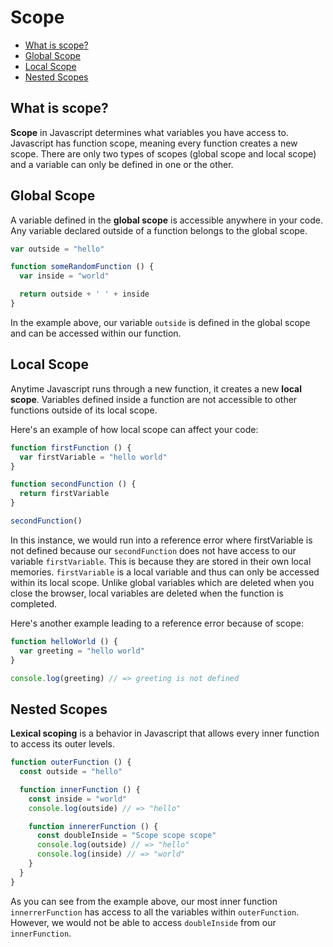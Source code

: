 # Scope

- [What is scope?](#what-is-scope?)
- [Global Scope](#global-scope)
- [Local Scope](#local-scope)
- [Nested Scopes](#nested-scopes)

## What is scope?

**Scope** in Javascript determines what variables you have access to. Javascript
has function scope, meaning every function creates a new scope. There are
only two types of scopes (global scope and local scope) and a variable can only
be defined in one or the other.

## Global Scope

A variable defined in the **global scope** is accessible anywhere in your code. Any variable declared outside of a function belongs to the global scope.

```javascript
var outside = "hello"

function someRandomFunction () {
  var inside = "world"

  return outside + ' ' + inside
}
```

In the example above, our variable `outside` is defined in the global scope and
can be accessed within our function.

## Local Scope

Anytime Javascript runs through a new function, it creates a new **local
scope**. Variables defined inside a function are not accessible to other
functions outside of its local scope.

Here's an example of how local scope can affect your code:

```javascript
function firstFunction () {
  var firstVariable = "hello world"
}

function secondFunction () {
  return firstVariable
}

secondFunction()
```

In this instance, we would run into a reference error where firstVariable is
not defined because our `secondFunction` does not have access to our
variable `firstVariable`. This is because they are stored in their own local
memories.
`firstVariable` is a local variable and thus can only be accessed within its
local scope. Unlike global variables which are deleted when you close the
browser, local variables are deleted when the function is completed.

Here's another example leading to a reference error because of scope:
```javascript
function helloWorld () {
  var greeting = "hello world"
}

console.log(greeting) // => greeting is not defined
```

## Nested Scopes

**Lexical scoping** is a behavior in Javascript that allows every inner function
to access its outer levels.

```javascript
function outerFunction () {
  const outside = "hello"

  function innerFunction () {
    const inside = "world"
    console.log(outside) // => "hello"

    function innererFunction () {
      const doubleInside = "Scope scope scope"
      console.log(outside) // => "hello"
      console.log(inside) // => "world"
    }
  }
}
```

As you can see from the example above, our most inner function
`innerrerFunction` has access to all the variables within `outerFunction`.
However, we would not be able to access `doubleInside` from our `innerFunction`.

